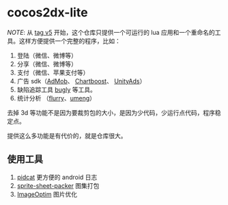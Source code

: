 cocos2dx-lite
=========



*NOTE*: 从  [tag v5](https://github.com/c0i/cocos2dx-lite/tree/v5) 开始，这个仓库只提供一个可运行的 lua 应用和一个重命名的工具。这样方便提供一个完整的程序，比如：

1. 登陆（微信、微博等）
2. 分享（微信、微博等）
3. 支付（微信、苹果支付等）
4. 广告 sdk（[AdMob](https://www.google.com/admob/)、 [Chartboost](https://www.chartboost.com/)、 [UnityAds](https://unityads.unity3d.com/admin/)）
5. 缺陷追踪工具 [bugly](https://bugly.qq.com/v2/) 等工具。
6. 统计分析 （[flurry](https://y.flurry.com/)、[umeng](www.umeng.com)）



去掉 3d 等功能不是因为要裁剪包的大小，是因为少代码，少运行点代码，程序稳定点。

提供这么多功能是有代价的，就是仓库很大。


## 使用工具

  1. [pidcat](https://github.com/JakeWharton/pidcat) 更方便的 android 日志
  2. [sprite-sheet-packer](https://github.com/amakaseev/sprite-sheet-packer) 图集打包
  3. [ImageOptim](https://github.com/ImageOptim/ImageOptim) 图片优化

